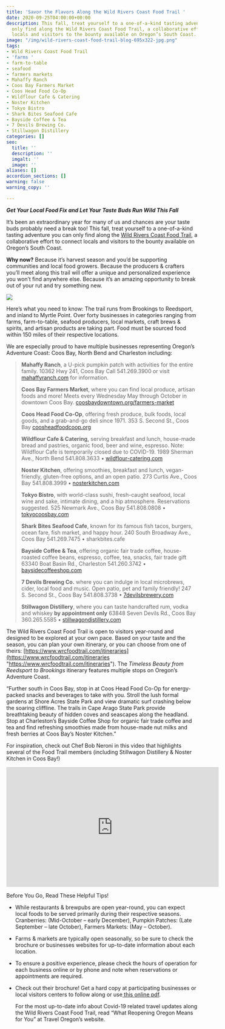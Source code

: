 ```yaml
---
title: 'Savor the Flavors Along the Wild Rivers Coast Food Trail '
date: 2020-09-25T04:00:00+00:00
description: This fall, treat yourself to a one-of-a-kind tasting adventure you can
  only find along the Wild Rivers Coast Food Trail, a collaborative effort to connect
  locals and visitors to the bounty available on Oregon’s South Coast.
image: "/img/wild-rivers-coast-food-trail-blog-695x322-jpg.png"
tags:
- Wild Rivers Coast Food Trail
- 'farms '
- farm-to-table
- seafood
- farmers markets
- Mahaffy Ranch
- Coos Bay Farmers Market
- Coos Head Food Co-Op
- Wildflour Cafe & Catering
- Noster Kitchen
- Tokyo Bistro
- Shark Bites Seafood Cafe
- Bayside Coffee & Tea
- 7 Devils Brewing Co.
- Stillwagon Distillery
categories: []
seo:
  title: ''
  description: ''
  imgalt: ''
  image: ''
aliases: []
accordion_sections: []
warning: false
warning_copy: ''

---
```

**_Get Your Local Food Fix and Let Your Taste Buds Run Wild This Fall_**

It’s been an extraordinary year for many of us and chances are your taste buds probably need a break too! This fall, treat yourself to a one-of-a-kind tasting adventure you can only find along the [Wild Rivers Coast Food Trail](https://www.wrcfoodtrail.com/), a collaborative effort to connect locals and visitors to the bounty available on Oregon’s South Coast.

**Why now?** Because it’s harvest season and you’d be supporting communities and local food growers. Because the producers & crafters you’ll meet along this trail will offer a unique and personalized experience you won’t find anywhere else. Because it’s an amazing opportunity to break out of your rut and try something new.

![](/img/wild-rivers-coast-food-trail.jpg)

Here’s what you need to know: The trail runs from Brookings to Reedsport, and inland to Myrtle Point. Over forty businesses in categories ranging from farms, farm-to-table, seafood producers, local markets, craft brews & spirits, and artisan products are taking part. Food must be sourced food within 150 miles of their respective locations.

We are especially proud to have multiple businesses representing Oregon’s Adventure Coast: Coos Bay, North Bend and Charleston including:

> **Mahaffy Ranch**, a U-pick pumpkin patch with activities for the entire family. 10362 Hwy 241, Coos Bay Call 541.269.3900 or visit [mahaffyranch.com](http://mahaffyranch.com/) for information.
>
> **Coos Bay Farmers Market**, where you can find local produce, artisan foods and more! Meets every Wednesday May through October in downtown Coos Bay. [coosbaydowntown.org/farmers-market](http://coosbaydowntown.org/farmers-market/)
>
> **Coos Head Food Co-Op**, offering fresh produce, bulk foods, local goods, and a grab-and-go deli since 1971. 353 S. Second St., Coos Bay [coosheadfoodcoop.org](https://coosheadfood.coop/)
>
> **Wildflour Cafe & Catering,** serving breakfast and lunch, house-made bread and pastries, organic food, beer and wine, espresso. Note: Wildflour Cafe is temporarily closed due to COVID-19. 1989 Sherman Ave., North Bend 541.808.3633 • [wildflour-catering.com](https://www.wildflour-catering.com/)
>
> **Noster Kitchen**, offering smoothies, breakfast and lunch, vegan-friendly, gluten-free options, and an open patio. 273 Curtis Ave., Coos Bay 541.808.3999 • [nosterkitchen.com](https://nosterkitchen.com/)
>
> **Tokyo Bistro**, with world-class sushi, fresh-caught seafood, local wine and sake, intimate dining, and a hip atmosphere. Reservations suggested. 525 Newmark Ave., Coos Bay 541.808.0808 • [tokyocoosbay.com](https://www.tokyocoosbay.com/)
>
> **Shark Bites Seafood Cafe**, known for its famous fish tacos, burgers, ocean fare, fish market, and happy hour. 240 South Broadway Ave., Coos Bay 541.269.7475 • sharkbites.cafe
>
> **Bayside Coffee & Tea**, offering organic fair trade coffee, house-roasted coffee beans, espresso, coffee, tea, snacks, fair trade gift 63340 Boat Basin Rd., Charleston 541.260.3742 • [baysidecoffeeshop.com](http://www.sharkbites.cafe/)
>
> **7 Devils Brewing Co.** where you can indulge in local microbrews, cider, local food and music. Open patio, pet and family friendly! 247 S. Second St., Coos Bay 541.808.3738 • [7devilsbrewery.com](https://www.7devilsbrewery.com/#/)
>
> **Stillwagon Distillery**, where you can taste handcrafted rum, vodka and whiskey **by appointment only** 63848 Seven Devils Rd., Coos Bay 360.265.5585 • [stillwagondistillery.com](http://stillwagondistillery.com/)

The Wild Rivers Coast Food Trail is open to visitors year-round and designed to be explored at your own pace. Based on your taste and the season, you can plan your own itinerary, or you can choose from one of theirs: [https://www.wrcfoodtrail.com/itineraries](https://www.wrcfoodtrail.com/itineraries "https://www.wrcfoodtrail.com/itineraries"). The _Timeless Beauty from Reedsport to Brookings_ itinerary features multiple stops on Oregon’s Adventure Coast.

“Further south in Coos Bay, stop in at Coos Head Food Co-Op for energy-packed snacks and beverages to take with you. Stroll the lush formal gardens at Shore Acres State Park and view dramatic surf crashing below the soaring cliffline. The trails in Cape Arago State Park provide breathtaking beauty of hidden coves and seascapes along the headland. Stop at Charleston’s Bayside Coffee Shop for organic fair trade coffee and tea and find refreshing smoothies made from house-made nut milks and fresh berries at Coos Bay’s Noster Kitchen.”

For inspiration, check out Chef Bob Neroni in this video that highlights several of the Food Trail members (including Stillwagon Distillery & Noster Kitchen in Coos Bay!)

<iframe width="560" height="315" src="https://www.youtube.com/embed/ZCnwOxyEni4" frameborder="0" allow="accelerometer; autoplay; clipboard-write; encrypted-media; gyroscope; picture-in-picture" allowfullscreen></iframe>

Before You Go, Read These Helpful Tips!

* While restaurants & brewpubs are open year-round, you can expect local foods to be served primarily during their respective seasons. Cranberries: (Mid-October – early December), Pumpkin Patches: (Late September – late October), Farmers Markets: (May – October).
* Farms & markets are typically open seasonally, so be sure to check the brochure or businesses websites for up-to-date information about each location.
* To ensure a positive experience, please check the hours of operation for each business online or by phone and note when reservations or appointments are required.
* Check out their brochure! Get a hard copy at participating businesses or local visitors centers to follow along or use[ this online pdf](https://www.wrcfoodtrail.com/s/44989-WRC-Food-Trail-Brochureweb-1.pdf).

  For the most up-to-date info about Covid-19 related travel updates along the Wild Rivers Coast Food Trail, read “What Reopening Oregon Means for You” at Travel Oregon’s website.